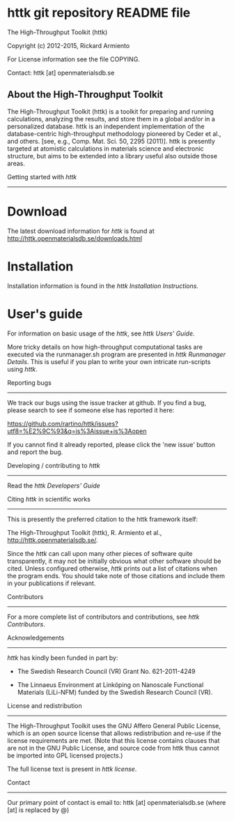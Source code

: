 httk git repository README file
=====================================================================

The High-Throughput Toolkit (httk)

Copyright (c) 2012-2015, Rickard Armiento

For License information see the file COPYING.

Contact: httk [at] openmaterialsdb.se


About the High-Throughput Toolkit
---------------------------------

The High-Throughput Toolkit (httk) is a toolkit for preparing and
running calculations, analyzing the results, and store them in a
global and/or in a personalized database. httk is an independent
implementation of the database-centric high-throughput methodology
pioneered by Ceder et al., and others.
[see, e.g., Comp. Mat. Sci. 50, 2295 (2011)]. httk is presently targeted at
atomistic calculations in materials science and electronic
structure, but aims to be extended into a library useful also
outside those areas.


Getting started with *httk*
***************************


Download
========

The latest download information for *httk* is found at
   http://httk.openmaterialsdb.se/downloads.html


Installation
============

Installation information is found in the *httk Installation
Instructions*.


User's guide
============

For information on basic usage of the *httk*, see *httk Users' Guide*.

More tricky details on how high-throughput computational tasks are
executed via the runmanager.sh program are presented in *httk
Runmanager Details*. This is useful if you plan to write your own
intricate run-scripts using *httk*.


Reporting bugs
**************

We track our bugs using the issue tracker at github. 
If you find a bug, please search to see if someone else
has reported it here:

  https://github.com/rartino/httk/issues?utf8=%E2%9C%93&q=is%3Aissue+is%3Aopen

If you cannot find it already reported, please click the 'new issue' 
button and report the bug.


Developing / contributing to *httk*
***********************************

Read the *httk Developers' Guide*


Citing *httk* in scientific works
*********************************

This is presently the preferred citation to the httk framework itself:

   The High-Throughput Toolkit (httk), R. Armiento et al., http://httk.openmaterialsdb.se/.

Since the *httk* can call upon many other pieces of software quite
transparently, it may not be initially obvious what other software
should be cited. Unless configured otherwise, *httk* prints out a list
of citations when the program ends. You should take note of those
citations and include them in your publications if relevant.


Contributors
************

For a more complete list of contributors and contributions, see *httk
Contributors*.


Acknowledgements
****************

*httk* has kindly been funded in part by:
   * The Swedish Research Council (VR) Grant No. 621-2011-4249

   * The Linnaeus Environment at Linköping on Nanoscale Functional
     Materials (LiLi-NFM) funded by the Swedish Research Council (VR).


License and redistribution
**************************

The High-Throughput Toolkit uses the GNU Affero General Public
License, which is an open source license that allows redistribution
and re-use if the license requirements are met. (Note that this
license contains clauses that are not in the GNU Public License, and
source code from httk thus cannot be imported into GPL licensed
projects.)

The full license text is present in *httk license*.


Contact
*******

Our primary point of contact is email to: httk [at] openmaterialsdb.se
(where [at] is replaced by @)
